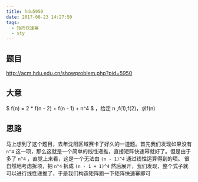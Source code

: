 ```yaml
---
title: hdu5950
date: 2017-08-23 14:27:50
tags:
  - 矩阵快速幂
  - sty
---
```


## 题目

http://acm.hdu.edu.cn/showproblem.php?pid=5950

## 大意

$ f(n) = 2 * f(n - 2) + f(n - 1) + n^4 $ ，给定 n ,f(1),f(2)，求f(n)

## 思路

马上想到了这个题目，去年沈阳区域赛卡了好久的一道题。首先我们发现如果没有 `n^4` 这一项，那么这就是一个简单的线性递推，直接矩阵快速幂就好了。但是由于多了 `n^4` ，直觉上来看，这是一个无法由 `(n - 1)^4` 通过线性运算得到的项。 很自然地考虑拆项，把 `n^4` 拆成 `(n - 1 + 1)^4` 然后展开，我们发现，整个式子就可以进行线性递推了，于是我们构造矩阵跑一下矩阵快速幂即可


